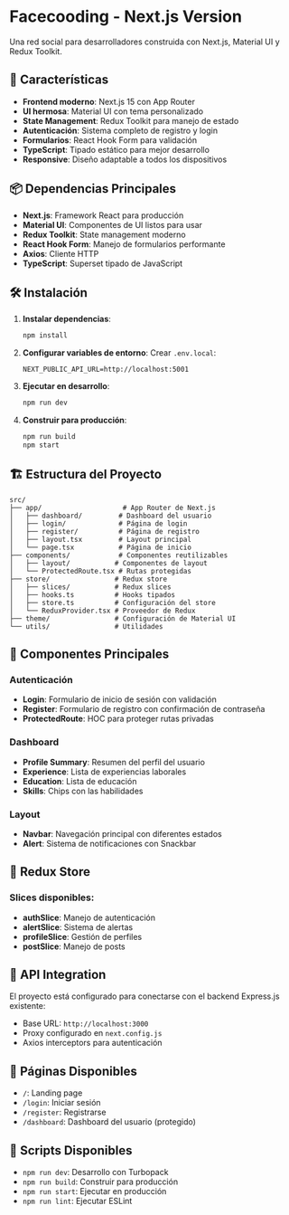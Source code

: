 # Facecooding - Next.js Version

Una red social para desarrolladores construida con Next.js, Material UI y Redux Toolkit.

## 🚀 Características

- **Frontend moderno**: Next.js 15 con App Router
- **UI hermosa**: Material UI con tema personalizado
- **State Management**: Redux Toolkit para manejo de estado
- **Autenticación**: Sistema completo de registro y login
- **Formularios**: React Hook Form para validación
- **TypeScript**: Tipado estático para mejor desarrollo
- **Responsive**: Diseño adaptable a todos los dispositivos

## 📦 Dependencias Principales

- **Next.js**: Framework React para producción
- **Material UI**: Componentes de UI listos para usar
- **Redux Toolkit**: State management moderno
- **React Hook Form**: Manejo de formularios performante
- **Axios**: Cliente HTTP
- **TypeScript**: Superset tipado de JavaScript

## 🛠 Instalación

1. **Instalar dependencias**:

   ```bash
   npm install
   ```

2. **Configurar variables de entorno**:
   Crear `.env.local`:

   ```
   NEXT_PUBLIC_API_URL=http://localhost:5001
   ```

3. **Ejecutar en desarrollo**:

   ```bash
   npm run dev
   ```

4. **Construir para producción**:
   ```bash
   npm run build
   npm start
   ```

## 🏗 Estructura del Proyecto

```
src/
├── app/                    # App Router de Next.js
│   ├── dashboard/         # Dashboard del usuario
│   ├── login/             # Página de login
│   ├── register/          # Página de registro
│   ├── layout.tsx         # Layout principal
│   └── page.tsx           # Página de inicio
├── components/            # Componentes reutilizables
│   ├── layout/           # Componentes de layout
│   └── ProtectedRoute.tsx # Rutas protegidas
├── store/                # Redux store
│   ├── slices/           # Redux slices
│   ├── hooks.ts          # Hooks tipados
│   ├── store.ts          # Configuración del store
│   └── ReduxProvider.tsx # Proveedor de Redux
├── theme/                # Configuración de Material UI
└── utils/                # Utilidades
```

## 🎨 Componentes Principales

### Autenticación

- **Login**: Formulario de inicio de sesión con validación
- **Register**: Formulario de registro con confirmación de contraseña
- **ProtectedRoute**: HOC para proteger rutas privadas

### Dashboard

- **Profile Summary**: Resumen del perfil del usuario
- **Experience**: Lista de experiencias laborales
- **Education**: Lista de educación
- **Skills**: Chips con las habilidades

### Layout

- **Navbar**: Navegación principal con diferentes estados
- **Alert**: Sistema de notificaciones con Snackbar

## 🔧 Redux Store

### Slices disponibles:

- **authSlice**: Manejo de autenticación
- **alertSlice**: Sistema de alertas
- **profileSlice**: Gestión de perfiles
- **postSlice**: Manejo de posts

## 🔗 API Integration

El proyecto está configurado para conectarse con el backend Express.js existente:

- Base URL: `http://localhost:3000`
- Proxy configurado en `next.config.js`
- Axios interceptors para autenticación

## 📱 Páginas Disponibles

- `/`: Landing page
- `/login`: Iniciar sesión
- `/register`: Registrarse
- `/dashboard`: Dashboard del usuario (protegido)

## 🚦 Scripts Disponibles

- `npm run dev`: Desarrollo con Turbopack
- `npm run build`: Construir para producción
- `npm run start`: Ejecutar en producción
- `npm run lint`: Ejecutar ESLint
